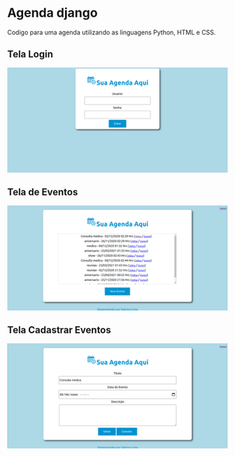 # Agenda django

Codigo para uma agenda utilizando as linguagens Python, HTML e CSS. 

## Tela Login

![alt text](https://github.com/humana42/Agenda_Django/blob/master/tela_login.png)


## Tela de Eventos

![alt text](https://github.com/humana42/Agenda_Django/blob/master/tela_evento.png)

## Tela Cadastrar Eventos

![alt text](https://github.com/humana42/Agenda_Django/blob/master/tela_cadastroE.png)
